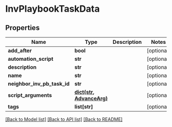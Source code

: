# InvPlaybookTaskData

## Properties
Name | Type | Description | Notes
------------ | ------------- | ------------- | -------------
**add_after** | **bool** |  | [optional] 
**automation_script** | **str** |  | [optional] 
**description** | **str** |  | [optional] 
**name** | **str** |  | [optional] 
**neighbor_inv_pb_task_id** | **str** |  | [optional] 
**script_arguments** | [**dict(str, AdvanceArg)**](AdvanceArg.md) |  | [optional] 
**tags** | **list[str]** |  | [optional] 

[[Back to Model list]](README.md#documentation-for-models) [[Back to API list]](../README.md#documentation-for-api-endpoints) [[Back to README]](../README.md)


